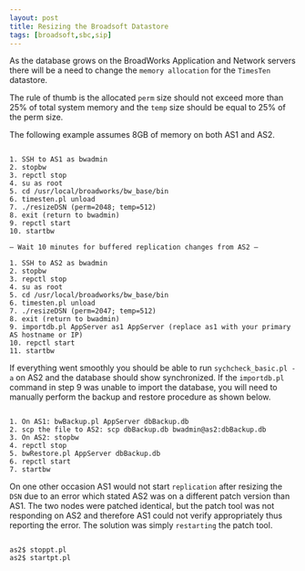 ```yaml
---
layout: post
title: Resizing the Broadsoft Datastore
tags: [broadsoft,sbc,sip]
---
```

As the database grows on the BroadWorks Application and Network servers there will be a need to change the `memory allocation` for the `TimesTen` datastore. 

<!--more-->

The rule of thumb is the allocated `perm` size should not exceed more than 25% of total system memory and the `temp` size should be equal to 25% of the perm size.

The following example assumes 8GB of memory on both AS1 and AS2.

```text

1. SSH to AS1 as bwadmin
2. stopbw
3. repctl stop
4. su as root
5. cd /usr/local/broadworks/bw_base/bin
6. timesten.pl unload
7. ./resizeDSN (perm=2048; temp=512)
8. exit (return to bwadmin)
9. repctl start
10. startbw

– Wait 10 minutes for buffered replication changes from AS2 –

1. SSH to AS2 as bwadmin
2. stopbw
3. repctl stop
4. su as root
5. cd /usr/local/broadworks/bw_base/bin
6. timesten.pl unload
7. ./resizeDSN (perm=2047; temp=512)
8. exit (return to bwadmin)
9. importdb.pl AppServer as1 AppServer (replace as1 with your primary AS hostname or IP)
10. repctl start
11. startbw

```

If everything went smoothly you should be able to run `sychcheck_basic.pl -a` on AS2 and the database should show synchronized. If the `importdb.pl` command in step 9 was unable to import the database, you will need to manually perform the backup and restore procedure as shown below.

```text

1. On AS1: bwBackup.pl AppServer dbBackup.db
2. scp the file to AS2: scp dbBackup.db bwadmin@as2:dbBackup.db
3. On AS2: stopbw
4. repctl stop
5. bwRestore.pl AppServer dbBackup.db
6. repctl start
7. startbw

```

On one other occasion AS1 would not start `replication` after resizing the `DSN` due to an error which stated AS2 was on a different patch version than AS1. The two nodes were patched identical, but the patch tool was not responding on AS2 and therefore AS1 could not verify appropriately thus reporting the error. The solution was simply `restarting` the patch tool. 

```text

as2$ stoppt.pl
as2$ startpt.pl

```
